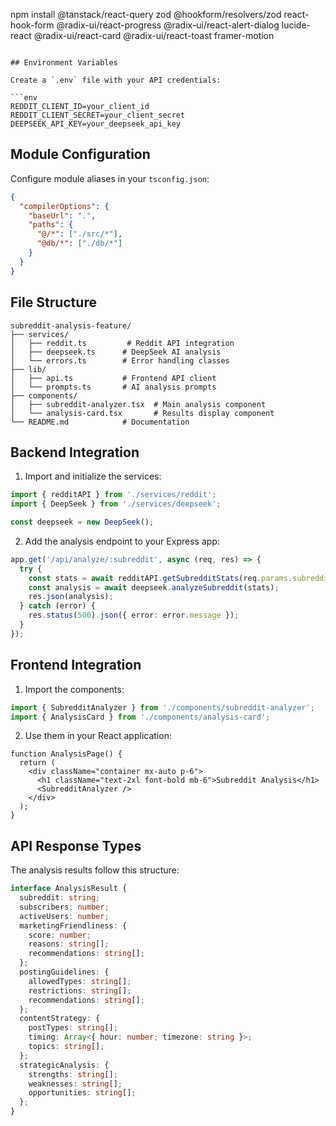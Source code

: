 npm install @tanstack/react-query zod @hookform/resolvers/zod react-hook-form @radix-ui/react-progress @radix-ui/react-alert-dialog lucide-react @radix-ui/react-card @radix-ui/react-toast framer-motion
```

## Environment Variables

Create a `.env` file with your API credentials:

```env
REDDIT_CLIENT_ID=your_client_id
REDDIT_CLIENT_SECRET=your_client_secret
DEEPSEEK_API_KEY=your_deepseek_api_key
```

## Module Configuration

Configure module aliases in your `tsconfig.json`:

```json
{
  "compilerOptions": {
    "baseUrl": ".",
    "paths": {
      "@/*": ["./src/*"],
      "@db/*": ["./db/*"]
    }
  }
}
```

## File Structure

```
subreddit-analysis-feature/
├── services/
│   ├── reddit.ts         # Reddit API integration
│   ├── deepseek.ts      # DeepSeek AI analysis
│   └── errors.ts        # Error handling classes
├── lib/
│   ├── api.ts           # Frontend API client
│   └── prompts.ts       # AI analysis prompts
├── components/
│   ├── subreddit-analyzer.tsx  # Main analysis component
│   └── analysis-card.tsx       # Results display component
└── README.md            # Documentation
```

## Backend Integration

1. Import and initialize the services:

```typescript
import { redditAPI } from './services/reddit';
import { DeepSeek } from './services/deepseek';

const deepseek = new DeepSeek();
```

2. Add the analysis endpoint to your Express app:

```typescript
app.get('/api/analyze/:subreddit', async (req, res) => {
  try {
    const stats = await redditAPI.getSubredditStats(req.params.subreddit);
    const analysis = await deepseek.analyzeSubreddit(stats);
    res.json(analysis);
  } catch (error) {
    res.status(500).json({ error: error.message });
  }
});
```

## Frontend Integration

1. Import the components:

```typescript
import { SubredditAnalyzer } from './components/subreddit-analyzer';
import { AnalysisCard } from './components/analysis-card';
```

2. Use them in your React application:

```tsx
function AnalysisPage() {
  return (
    <div className="container mx-auto p-6">
      <h1 className="text-2xl font-bold mb-6">Subreddit Analysis</h1>
      <SubredditAnalyzer />
    </div>
  );
}
```

## API Response Types

The analysis results follow this structure:

```typescript
interface AnalysisResult {
  subreddit: string;
  subscribers: number;
  activeUsers: number;
  marketingFriendliness: {
    score: number;
    reasons: string[];
    recommendations: string[];
  };
  postingGuidelines: {
    allowedTypes: string[];
    restrictions: string[];
    recommendations: string[];
  };
  contentStrategy: {
    postTypes: string[];
    timing: Array<{ hour: number; timezone: string }>;
    topics: string[];
  };
  strategicAnalysis: {
    strengths: string[];
    weaknesses: string[];
    opportunities: string[];
  };
}